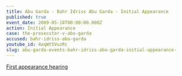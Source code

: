 ```yaml
---
title: Abu Garda - Bahr Idriss Abu Garda - Initial Appearance
published: true
event_date: 2009-05-18T00:00:00.000Z
action: Initial Appearance
case: the-prosecutor-v-abu-garda
accused: bahr-idriss-abu-garda
youtube_id: 4aqWt5VuzRc
slug: abu-garda-events-bahr-idriss-abu-garda-initial-appearance-
---
```



[First appearance hearing](https://youtu.be/4aqWt5VuzRc)